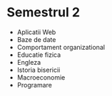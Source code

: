 # Semestrul 2

* Aplicatii Web
* Baze de date
* Comportament organizational
* Educatie fizica
* Engleza
* Istoria bisericii
* Macroeconomie
* Programare
